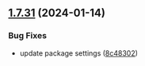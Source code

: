 ## [1.7.31](https://github.com/ExpediaGroup/spec-transformer/compare/v1.7.30...v1.7.31) (2024-01-14)


### Bug Fixes

* update package settings ([8c48302](https://github.com/ExpediaGroup/spec-transformer/commit/8c48302b30c386fe2ad7b9c34c9253c2c0bd6a0e))
